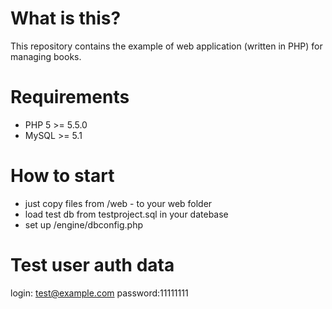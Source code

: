# What is this?
This repository contains the example of web application (written in PHP) for managing books.

# Requirements
-	PHP 5 >= 5.5.0
-	MySQL >= 5.1

# How to start
- just copy files from /web - to your web folder
- load test db from testproject.sql in your datebase
- set up /engine/dbconfig.php

# Test user auth data
login: test@example.com password:11111111
